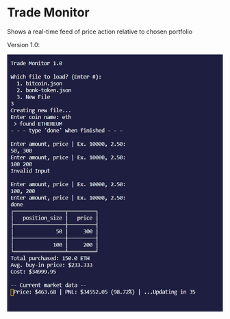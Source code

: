 # Trade Monitor

Shows a real-time feed of price action relative to chosen portfolio

Version 1.0:

![](v1.jpg)
